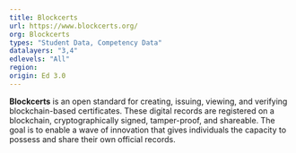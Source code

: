 ```yaml
---
title: Blockcerts
url: https://www.blockcerts.org/
org: Blockcerts
types: "Student Data, Competency Data"
datalayers: "3,4"
edlevels: "All"
region:
origin: Ed 3.0
---
```

**Blockcerts** is an open standard for creating, issuing, viewing, and verifying blockchain-based certificates. These digital records are registered on a blockchain, cryptographically signed, tamper-proof, and shareable. The goal is to enable a wave of innovation that gives individuals the capacity to possess and share their own official records.
